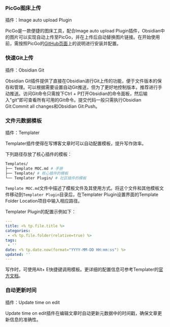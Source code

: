 ### PicGo图床上传

插件：Image auto upload Plugin

PicGo是一款便捷的图床工具，配合Image auto upload Plugin插件，Obsidian中的图片可以实现自动上传至PicGo，并在上传后自动替换图片链接。在开始使用前，需按照PicGo的[GitHub页面](https://github.com/Molunerfinn/PicGo)上的说明进行安装并配置。

### 快速Git上传

插件：Obsidian Git

Obsidian Git插件提供了直接在Obsidian进行Git上传的功能，便于文件版本的保存和管理。可以根据需要设置自动Git推送，但为了更好地控制版本，推荐进行手动推送。访问Git命令只需按下Ctrl + P打开Obsidian的命令面板，然后输入"git"即可查看所有可用的Git命令。提交代码一般只需执行Obsidian Git:Commit all changes和Obsidian Git:Push。

### 文件元数据模板

插件：Templater

Templater插件使得在写博客文章时可以自动配置模板，提升写作效率。

下列路径存放了核心插件的模板：

```bash
Templates/
├── Template MOC.md # 手册
├── Template/ # 核心插件的模板
└── Templater Plugin/ # 社区插件的模板
```

`Template MOC.md`文件中描述了模板文件及其使用方式。将这个文件和其他模板文件移动到`Templater Plugin`目录后，在Templater Plugin设置界面的Template Folder Location项目中输入相应路径。

Templater Plugin的配置示例如下：

```yaml
---
title: <% tp.file.title %>
categories:
 - <% tp.file.folder(relative=true) %>
tags:
 - ''
date: <% tp.date.now(format="YYYY-MM-DD HH:mm:ss") %>
updated: ''
---
```

写作时，可使用Alt+ E快捷键调用模板。更详细的配置信息可参考Templater的[官方文档](https://silentvoid13.github.io/Templater/introduction.html)。

### 自动更新时间

插件：Update time on edit

Update time on edit插件在编辑文章时自动更新元数据中的时间戳，确保文章更新信息的准确性。
